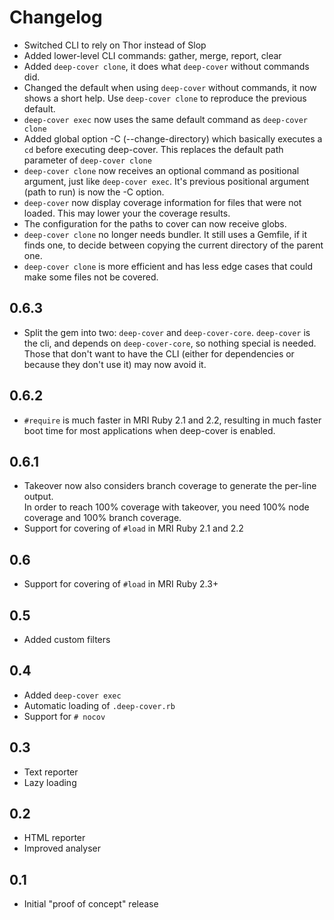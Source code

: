 # Changelog

* Switched CLI to rely on Thor instead of Slop
* Added lower-level CLI commands: gather, merge, report, clear
* Added `deep-cover clone`, it does what `deep-cover` without commands did.
* Changed the default when using `deep-cover` without commands, it now shows a short help.
  Use `deep-cover clone` to reproduce the previous default.
* `deep-cover exec` now uses the same default command as `deep-cover clone`
* Added global option -C (--change-directory) which basically executes a `cd` before executing deep-cover.
  This replaces the default path parameter of `deep-cover clone`
* `deep-cover clone` now receives an optional command as positional argument, just like `deep-cover exec`.
  It's previous positional argument (path to run) is now the -C option.
* `deep-cover` now display coverage information for files that were not loaded. This may lower your the coverage results.
* The configuration for the paths to cover can now receive globs.
* `deep-cover clone` no longer needs bundler. It still uses a Gemfile, if it finds one, to decide between
  copying the current directory of the parent one.
* `deep-cover clone` is more efficient and has less edge cases that could make some files not be covered.

## 0.6.3

* Split the gem into two: `deep-cover` and `deep-cover-core`.
  `deep-cover` is the cli, and depends on `deep-cover-core`, so nothing special is needed.
  Those that don't want to have the CLI (either for dependencies or because they don't use it)
  may now avoid it.

## 0.6.2

* `#require` is much faster in MRI Ruby 2.1 and 2.2, resulting in much faster boot time for most applications when deep-cover is enabled.

## 0.6.1

* Takeover now also considers branch coverage to generate the per-line output.  
  In order to reach 100% coverage with takeover, you need 100% node coverage and 100% branch coverage.
* Support for covering of `#load` in MRI Ruby 2.1 and 2.2

## 0.6

* Support for covering of `#load` in MRI Ruby 2.3+

## 0.5

* Added custom filters

## 0.4

* Added `deep-cover exec`
* Automatic loading of `.deep-cover.rb`
* Support for `# nocov`

## 0.3

* Text reporter
* Lazy loading

## 0.2

* HTML reporter
* Improved analyser

## 0.1

* Initial "proof of concept" release
